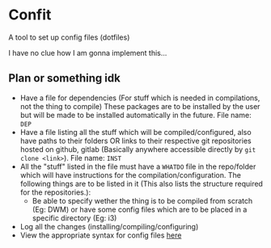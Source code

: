 # Confit
A tool to set up config files (dotfiles)

I have no clue how I am gonna implement this...

## Plan or something idk
+ Have a file for dependencies (For stuff which is needed in compilations, not the thing to compile) These packages are to be installed by the user but will be made to be installed automatically in the future. File name: `DEP`
+ Have a file listing all the stuff which will be compiled/configured, also have paths to their folders OR links to their respective git repositories hosted on github, gitlab (Basically anywhere accessible directly by `git clone <link>`). File name: `INST`
+ All the "stuff" listed in the file must have a `WHATDO` file in the repo/folder which will have instructions for the compilation/configuration. The following things are to be listed in it (This also lists the structure required for the repositories.):
    + Be able to specify wether the thing is to be compiled from scratch (Eg: DWM) or have some config files which are to be placed in a specific directory (Eg: i3)
+ Log all the changes (installing/compiling/configuring)
+ View the appropriate syntax for config files [here](File_Syntax.md)